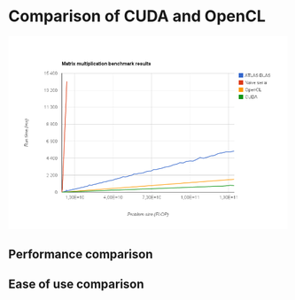 Comparison of CUDA and OpenCL
=============================

![matrix-multiplication-benchmark](matrix-multiplication-benchmark-results.png)

Performance comparison
----------------------



Ease of use comparison
----------------------
